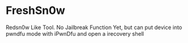 # FreshSn0w
Redsn0w Like Tool. No Jailbreak Function Yet, but can put device into pwndfu mode with iPwnDfu and open a irecovery shell
